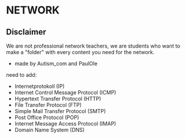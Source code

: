 # NETWORK

## Disclaimer
We are not professional network teachers, we are students who want to make a "folder" with every content you need for the network.


- made by Autism_com and PaulOle


need to add:
- Internetprotokoll (IP)
- Internet Control Message Protocol (ICMP)
- Hypertext Transfer Protocol (HTTP)
- File Transfer Protocol (FTP)
- Simple Mail Transfer Protocol (SMTP)
- Post Office Protocol (POP)
- Internet Message Access Protocol (IMAP)
- Domain Name System (DNS)
